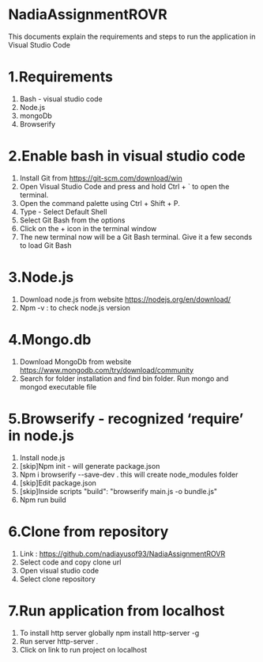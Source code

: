 # NadiaAssignmentROVR

This documents explain the requirements and steps to run the application in Visual Studio Code
# 1.Requirements
1. Bash - visual studio code
2. Node.js
3. mongoDb
4. Browserify

# 2.Enable bash in visual studio code
1. Install Git from https://git-scm.com/download/win
2. Open Visual Studio Code and press and hold Ctrl + ` to open the terminal.
3. Open the command palette using Ctrl + Shift + P.
4. Type - Select Default Shell
5. Select Git Bash from the options
6. Click on the + icon in the terminal window
7. The new terminal now will be a Git Bash terminal. Give it a few seconds to load Git Bash

# 3.Node.js
1. Download node.js from website https://nodejs.org/en/download/
2. Npm -v : to check node.js version

# 4.Mongo.db
1. Download MongoDb from website https://www.mongodb.com/try/download/community
2. Search for folder installation and find bin folder. Run mongo and mongod executable file

# 5.Browserify - recognized ‘require’ in node.js
1. Install node.js
2. [skip]Npm init - will generate package.json
3. Npm i browserify --save-dev .  this will create node_modules folder
4. [skip]Edit package.json
5. [skip]Inside scripts "build": "browserify main.js -o bundle.js"
6. Npm run build

# 6.Clone from repository
1. Link : https://github.com/nadiayusof93/NadiaAssignmentROVR
2. Select code and copy clone url
3. Open visual studio code
4. Select clone repository

# 7.Run application from localhost
1. To install http server globally
   npm install http-server -g
2. Run server
   http-server . 
3. Click on link to run project on localhost
